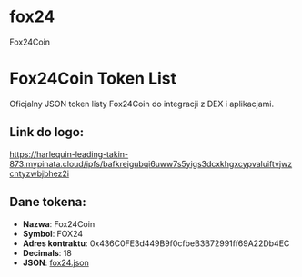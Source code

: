 # fox24
Fox24Coin
# Fox24Coin Token List

Oficjalny JSON token listy Fox24Coin do integracji z DEX i aplikacjami.

## Link do logo:
https://harlequin-leading-takin-873.mypinata.cloud/ipfs/bafkreigubqi6uww7s5yigs3dcxkhgxcypvaluiftvjwzcntyzwbjbhez2i

## Dane tokena:
- **Nazwa**: Fox24Coin  
- **Symbol**: FOX24  
- **Adres kontraktu**: 0x436C0FE3d449B9f0cfbeB3B72991ff69A22Db4EC  
- **Decimals**: 18  
- **JSON**: [fox24.json](./fox24.json)
